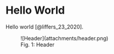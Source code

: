 # Hello World

Hello world [@liffers_23_2020].

<figure markdown>
  ![Header](attachments/header.png)
  <figcaption>Fig. 1: Header</figcaption>
</figure>